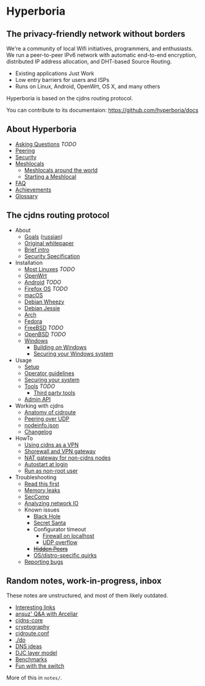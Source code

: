 # Hyperboria

## The privacy-friendly network without borders

We're a community of local Wifi initiatives, programmers, and enthusiasts.
We run a peer-to-peer IPv6 network with automatic end-to-end encryption,
distributed IP address allocation, and DHT-based Source Routing.

- Existing applications Just Work
- Low entry barriers for users and ISPs
- Runs on Linux, Android, OpenWrt, OS X, and many others

Hyperboria is based on the cjdns routing protocol.

You can contribute to its documentaion: https://github.com/hyperboria/docs


## About Hyperboria

- [Asking Questions](wtfm.md) *TODO*
- [Peering](faq/peering.md)
- [Security](faq/security.md)
- [Meshlocals](meshlocals/intro.md)
  - [Meshlocals around the world](meshlocals/existing/index.md)
  - [Starting a Meshlocal](meshlocals/diy.md)
- [FAQ](faq/general.md)
- [Achievements](achievements.md)
- [Glossary](faq/glossary.md)


## The cjdns routing protocol

- About
  - [Goals](projectGoals.md) ([russian](projectGoals_ru.md))
  - [Original whitepaper](Whitepaper.md)
  - [Brief intro](intro.md)
  - [Security Specification](security_specification.md)
- Installation
  - [Most Linuxes](install/linux.md) *TODO*
  - [OpenWrt](install/openwrt.md)
  - [Android](install/android.md) *TODO*
  - [Firefox OS](install/firefoxos.md) *TODO*
  - [macOS](install/osx.md)
  - [Debian Wheezy](install/debian-wheezy.md)
  - [Debian Jessie](install/debian-jessie.md)
  - [Arch](install/arch.md)
  - [Fedora](install/fedora.md)
  - [FreeBSD](install/freebsd.md) *TODO*
  - [OpenBSD](install/openbsd.md) *TODO*
  - [Windows](install/windows.md)
    - [Building *on* Windows](notes/build-on-windows.md)
    - [Securing your Windows system](notes/windows-firewall.md)
- Usage
  - [Setup](configure.md)
  - [Operator guidelines](cjdns/Operator_Guidelines.md)
  - [Securing your system](network-services.md)
  - [Tools](tools/index.md) *TODO*
    - [Third party tools](ctrls.md)
  - [Admin API](admin-api.md)
- Working with cjdns
  - [Anatomy of cjdroute](cjdns/anatomy.md)
  - [Peering over UDP](cjdns/peering-over-UDP-IP.md)
  - [nodeinfo.json](cjdns/nodeinfo-json.md)
  - [Changelog](cjdns/changelog.md)
- HowTo
  - [Using cjdns as a VPN](tunnel.md)
  - [Shorewall and VPN gateway](shorewall_and_vpn_gateway_howto.md)
  - [NAT gateway for non-cjdns nodes](nat-gateway.md)
  - [Autostart at login](autostart-at-login.md)
  - [Run as non-root user](non-root-user.md)
- Troubleshooting
  - [Read this first](bugs/policy.md)
  - [Memory leaks](debugging_memory_leaks.md)
  - [SecComp](Seccomp.md)
  - [Analyzing network IO](TrafficAnalisys.md)
  - Known issues
    - [Black Hole](bugs/black-hole.md)
    - [Secret Santa](bugs/santa.md)
    - Configurator timeout
      - [Firewall on localhost](bugs/configurator-timeout.md)
      - [UDP overflow](bugs/connectTo-overflow.md)
    - ~~[Hidden Peers](bugs/hidden-peers.md)~~
    - [OS/distro-specific quirks](bugs/distro-quirks.md)
  - [Reporting bugs](bugs/reporting.md)


## Random notes, work-in-progress, inbox

These notes are unstructured, and most of them likely outdated.

* [Interesting links](notes/links.md)
* [ansuz' Q&A with Arceliar](notes/arc-workings.md)
* [cjdns-core](notes/cjdns-core.md)
* [cryptography](notes/cryptography.md)
* [cjdroute.conf](notes/cjdroute.md)
* [./do](notes/do.md)
* [DNS ideas](notes/dns.md)
* [DJC layer model](djc_layer_model.md)
* [Benchmarks](benchmark.txt)
* [Fun with the switch](switchfun.txt)

More of this in `notes/`.
